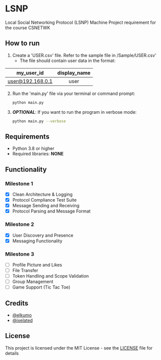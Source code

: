 # LSNP
Local Social Networking Protocol (LSNP) Machine Project requirement for the course CSNETWK

## How to run
1. Create a 'USER.csv' file. Refer to the sample file in /Sample/USER.csv'
   - The file should contain user data in the format:

|    my_user_id    | display_name |
|:----------------:|:----:|
| user@192.168.0.1 | user         |
2. Run the 'main.py' file via your terminal or command prompt:
   ```bash
   python main.py
   ```
3. ***OPTIONAL***: If you want to run the program in verbose mode:
   ```bash
   python main.py --verbose
   ```
   
## Requirements
- Python 3.8 or higher
- Required libraries: **NONE**

## Functionality
### Milestone 1
- [x] Clean Architecture & Logging
- [x] Protocol Compliance Test Suite
- [x] Message Sending and Receiving
- [x] Protocol Parsing and Message Format

### Milestone 2
- [x] User Discovery and Presence
- [x] Messaging Functionality

### Milestone 3
- [ ] Profile Picture and Likes
- [ ] File Transfer
- [ ] Token Handling and Scope Validation
- [ ] Group Management
- [ ] Game Support (Tic Tac Toe)

## Credits
- [@elkumo](https://github.com/elkumo)
- [@ixelated](https://github.com/ixelated)

## License
This project is licensed under the MIT License - see the [LICENSE](https://github.com/elkumo/LSNP/blob/main/LICENSE.md) file for details